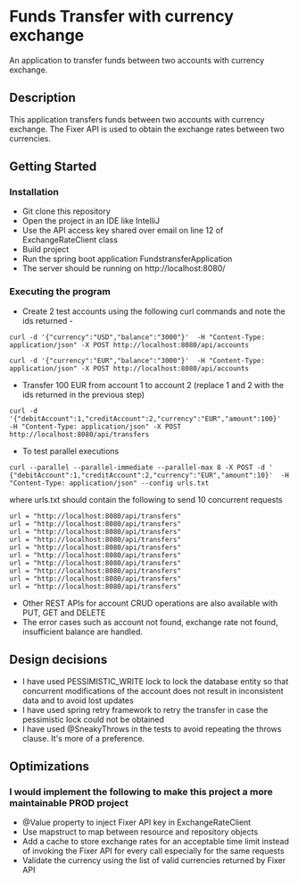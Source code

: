 # Funds Transfer with currency exchange

An application to transfer funds between two accounts with currency exchange.

## Description

This application transfers funds between two accounts with currency exchange.
The Fixer API is used to obtain the exchange rates between two currencies.

## Getting Started

### Installation

* Git clone this repository
* Open the project in an IDE like IntelliJ
* Use the API access key shared over email on line 12 of ExchangeRateClient class
* Build project
* Run the spring boot application FundstransferApplication
* The server should be running on http://localhost:8080/

### Executing the program

* Create 2 test accounts using the following curl commands and note the ids returned -
``` 
curl -d '{"currency":"USD","balance":"3000"}'  -H "Content-Type: application/json" -X POST http://localhost:8080/api/accounts 
```

``` 
curl -d '{"currency":"EUR","balance":"3000"}'  -H "Content-Type: application/json" -X POST http://localhost:8080/api/accounts 
```
    
* Transfer 100 EUR from account 1 to account 2 (replace 1 and 2 with the ids returned in the previous step)

``` 
curl -d '{"debitAccount":1,"creditAccount":2,"currency":"EUR","amount":100}'  -H "Content-Type: application/json" -X POST http://localhost:8080/api/transfers

``` 
* To test parallel executions 
``` 
curl --parallel --parallel-immediate --parallel-max 8 -X POST -d ' {"debitAccount":1,"creditAccount":2,"currency":"EUR","amount":10}'  -H "Content-Type: application/json" --config urls.txt
``` 
where urls.txt should contain the following to send 10 concurrent requests 
``` 
url = "http://localhost:8080/api/transfers"
url = "http://localhost:8080/api/transfers"
url = "http://localhost:8080/api/transfers"
url = "http://localhost:8080/api/transfers"
url = "http://localhost:8080/api/transfers"
url = "http://localhost:8080/api/transfers"
url = "http://localhost:8080/api/transfers"
url = "http://localhost:8080/api/transfers"
url = "http://localhost:8080/api/transfers"
url = "http://localhost:8080/api/transfers"
``` 
* Other REST APIs for account CRUD operations are also available with PUT, GET and DELETE
* The error cases such as account not found, exchange rate not found, insufficient balance are handled.

## Design decisions

* I have used PESSIMISTIC_WRITE lock to lock the database entity so that concurrent modifications of the account does not result in inconsistent data and to avoid lost updates
* I have used spring retry framework to retry the transfer in case the pessimistic lock could not be obtained
* I have used @SneakyThrows in the tests to avoid repeating the throws clause. It's more of a preference.

## Optimizations
### I would implement the following to make this project a more maintainable PROD project

* @Value property to inject Fixer API key in ExchangeRateClient
* Use mapstruct to map between resource and repository objects
* Add a cache to store exchange rates for an acceptable time limit instead of invoking the Fixer API for every call especially for the same requests
* Validate the currency using the list of valid currencies returned by Fixer API